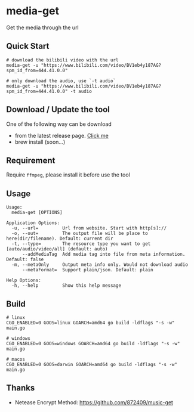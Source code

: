 # media-get
Get the media through the url

## Quick Start
```shell
# download the bilibili video with the url
media-get -u "https://www.bilibili.com/video/BV1eb4y187AG?spm_id_from=444.41.0.0"

# only download the audio, use `-t audio`
media-get -u "https://www.bilibili.com/video/BV1eb4y187AG?spm_id_from=444.41.0.0" -t audio
```

## Download / Update the tool
One of the following way can be download
- from the latest release page. [Click me](https://github.com/foamzou/media-get/releases)
- brew install (soon...)

## Requirement
Require `ffmpeg`, please install it before use the tool

## Usage
```shell
Usage:
  media-get [OPTIONS]

Application Options:
  -u, --url=         Url from website. Start with http[s]://
  -o, --out=         The output file will be place to here(dir/filename). Default: current dir
  -t, --type=        The resource type you want to get [auto/audio/video/all] (default: auto)
      --addMediaTag  Add media tag into file from meta information. Default: false
  -m, --metaOnly     Output meta info only. Would not download audio
      --metaFormat=  Support plain/json. Default: plain

Help Options:
  -h, --help         Show this help message
```

## Build
```shell
# linux
CGO_ENABLED=0 GOOS=linux GOARCH=amd64 go build -ldflags "-s -w" main.go

# windows
CGO_ENABLED=0 GOOS=windows GOARCH=amd64 go build -ldflags "-s -w" main.go

# macos
CGO_ENABLED=0 GOOS=darwin GOARCH=amd64 go build -ldflags "-s -w" main.go
```


## Thanks
- Netease Encrypt Method: https://github.com/872409/music-get
